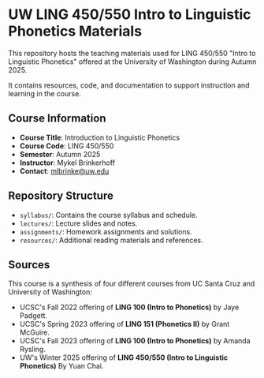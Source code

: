 # UW LING 450/550 Intro to Linguistic Phonetics Materials


This repository hosts the teaching materials used for LING 450/550 "Intro to Linguistic Phonetics" offered at the University of Washington during Autumn 2025.

It contains resources, code, and documentation to support instruction and learning in the course.

## Course Information
- **Course Title**: Introduction to Linguistic Phonetics
- **Course Code**: LING 450/550
- **Semester**: Autumn 2025
- **Instructor**: Mykel Brinkerhoff
- **Contact**: [mlbrinke@uw.edu](mailto:mlbrinke@uw.edu)

## Repository Structure
- `syllabus/`: Contains the course syllabus and schedule.
- `lectures/`: Lecture slides and notes.
- `assignments/`: Homework assignments and solutions.
- `resources/`: Additional reading materials and references.

## Sources
This course is a synthesis of four different courses from UC Santa Cruz and University of Washington: 
- UCSC's Fall 2022 offering of **LING 100 (Intro to Phonetics)** by Jaye Padgett.
- UCSC's Spring 2023 offering of **LING 151 (Phonetics II)** by Grant McGuire.
- UCSC's Fall 2023 offering of **LING 100 (Intro to Phonetics)** by Amanda Rysling.
- UW's Winter 2025 offering of **LING 450/550 (Intro to Linguistic Phonetics)** By Yuan Chai. 

